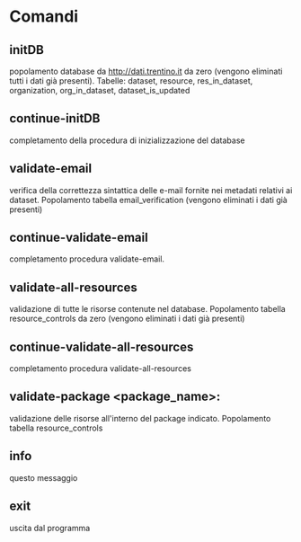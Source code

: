 # Comandi

## initDB 
popolamento database da http://dati.trentino.it da zero (vengono eliminati tutti i dati già presenti). 
Tabelle: 
dataset, resource, res_in_dataset, organization, org_in_dataset, dataset_is_updated

## continue-initDB 
completamento della procedura di inizializzazione del database

## validate-email
verifica della correttezza sintattica delle e-mail fornite nei metadati relativi ai dataset. 
Popolamento tabella email_verification (vengono eliminati i dati già presenti)

## continue-validate-email
completamento procedura validate-email.

## validate-all-resources
validazione di tutte le risorse contenute nel database. 
Popolamento tabella resource_controls da zero (vengono eliminati i dati già presenti)

## continue-validate-all-resources 
completamento procedura validate-all-resources

## validate-package <package_name>: 
validazione delle risorse all'interno del package indicato. 
Popolamento tabella resource_controls

## info 
questo messaggio

## exit 
uscita dal programma
